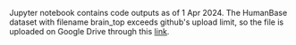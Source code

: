 Jupyter notebook contains code outputs as of 1 Apr 2024. The HumanBase dataset with filename brain_top exceeds github's upload limit, so the file is uploaded on Google Drive through this [link]([url]https://drive.google.com/file/d/1JIwL4YsPvy6h_QT7V8bVGkAeTACqxM_6/view?usp=sharing).

